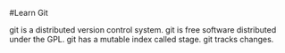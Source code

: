 #Learn Git

git is a distributed version control system.
git is free software distributed under the GPL.
git has a mutable index called stage.
git tracks changes.
